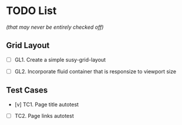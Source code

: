 # TODO List 
_(that may never be entirely checked off)_

## Grid Layout

* [ ] GL1. Create a simple susy-grid-layout

* [ ] GL2. Incorporate fluid container that is responsize to viewport size

## Test Cases

* [v] TC1. Page title autotest

* [ ] TC2. Page links autotest